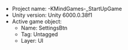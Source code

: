 <!-- UNITY CODE ASSIST INSTRUCTIONS START -->
- Project name: -KMindGames-_StartUpGame
- Unity version: Unity 6000.0.38f1
- Active game object:
  - Name: SettingsBtn
  - Tag: Untagged
  - Layer: UI
<!-- UNITY CODE ASSIST INSTRUCTIONS END -->